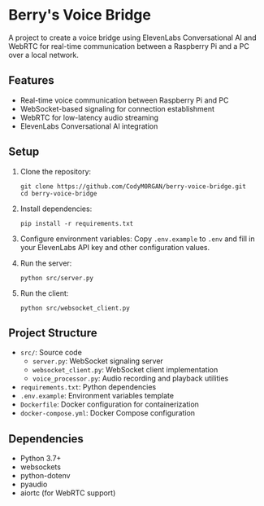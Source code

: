 # Berry's Voice Bridge

A project to create a voice bridge using ElevenLabs Conversational AI and WebRTC for real-time communication between a Raspberry Pi and a PC over a local network.

## Features
- Real-time voice communication between Raspberry Pi and PC
- WebSocket-based signaling for connection establishment
- WebRTC for low-latency audio streaming
- ElevenLabs Conversational AI integration

## Setup

1. Clone the repository:
   ```
   git clone https://github.com/CodyM0RGAN/berry-voice-bridge.git
   cd berry-voice-bridge
   ```

2. Install dependencies:
   ```
   pip install -r requirements.txt
   ```

3. Configure environment variables:
   Copy `.env.example` to `.env` and fill in your ElevenLabs API key and other configuration values.

4. Run the server:
   ```
   python src/server.py
   ```

5. Run the client:
   ```
   python src/websocket_client.py
   ```

## Project Structure

- `src/`: Source code
  - `server.py`: WebSocket signaling server
  - `websocket_client.py`: WebSocket client implementation
  - `voice_processor.py`: Audio recording and playback utilities
- `requirements.txt`: Python dependencies
- `.env.example`: Environment variables template
- `Dockerfile`: Docker configuration for containerization
- `docker-compose.yml`: Docker Compose configuration

## Dependencies

- Python 3.7+
- websockets
- python-dotenv
- pyaudio
- aiortc (for WebRTC support)